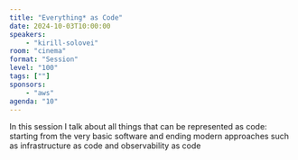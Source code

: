 ```yaml
---
title: "Everything* as Code"
date: 2024-10-03T10:00:00
speakers:
    - "kirill-solovei"
room: "cinema"
format: "Session" 
level: "100"
tags: [""]
sponsors: 
    - "aws"
agenda: "10"
---
```


In this session I talk about all things that can be represented as code: starting from the very basic software and ending modern approaches such as infrastructure as code and observability as code